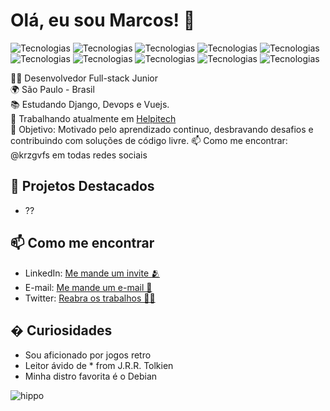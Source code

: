 # Olá, eu sou Marcos! 👋
![Tecnologias](https://img.shields.io/badge/-JavaScript-F7DF1E?logo=javascript&logoColor=black)
![Tecnologias](https://img.shields.io/badge/-Python-3776AB?logo=python&logoColor=white)
![Tecnologias](https://img.shields.io/badge/-Git-F05032?logo=git&logoColor=white)
![Tecnologias](https://img.shields.io/badge/-GitHub-181717?logo=github&logoColor=white)
![Tecnologias](https://img.shields.io/badge/-Docker-3776AB?logo=docker&logoColor=white)
![Tecnologias](https://img.shields.io/badge/-Django-339933?logo=django&logoColor=white)
![Tecnologias](https://img.shields.io/badge/-Flask-3776AB?logo=flask&logoColor=white)
![Tecnologias](https://img.shields.io/badge/-Linux-181717?logo=linux&logoColor=white)
![Tecnologias](https://img.shields.io/badge/-Powershell-3776AB?logo=powershell&logoColor=white)
![Tecnologias](https://img.shields.io/badge/-Vue.js-4fc08d?style=flat&logo=vuedotjs&logoColor=white)

👨‍💻 Desenvolvedor Full-stack Junior  
🌍 São Paulo - Brasil  
📚 Estudando Django, Devops e Vuejs.  
💼 Trabalhando atualmente em [Helpitech](https://helpitech.com.br)  
🎯 Objetivo: Motivado pelo aprendizado continuo, desbravando desafios e contribuindo com soluções de código livre.
📫 Como me encontrar: @krzgvfs em todas redes sociais  

## 🌱 Projetos Destacados

- ??

## 📫 Como me encontrar

- LinkedIn: [Me mande um invite 🫂](https://www.linkedin.com/in/krzgvfs)  
- E-mail: [Me mande um e-mail 📧](mailto:krzgvfs@gmail.com)  
- Twitter: [Reabra os trabalhos 🧙‍♂️](https://twitter.com/krzgvfs)  

## � Curiosidades

- Sou aficionado por jogos retro
- Leitor ávido de * from J.R.R. Tolkien
- Minha distro favorita é o Debian

![hippo](https://blinkiecollecti0n.neocities.org/images/pacman.gif)

